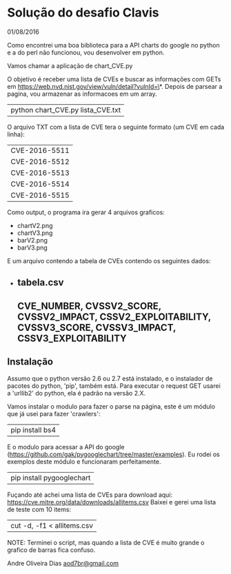 Solução do desafio Clavis
=========================

01/08/2016

Como encontrei uma boa biblioteca para a API charts do google no python e a do perl não funcionou, vou desenvolver em python.

Vamos chamar a aplicação de chart\_CVE.py

O objetivo é receber uma lista de CVEs e buscar as informações com GETs em https://web.nvd.nist.gov/view/vuln/detail?vulnId=\*. Depois de parsear a pagina, vou armazenar as informacoes em um array.

|                                     |
|-------------------------------------|
| python chart\_CVE.py lista\_CVE.txt |

O arquivo TXT com a lista de CVE tera o seguinte formato (um CVE em cada linha):

|               |
|:--------------|
| CVE-2016-5511 |
| CVE-2016-5512 |
| CVE-2016-5513 |
| CVE-2016-5514 |
| CVE-2016-5515 |

Como output, o programa ira gerar 4 arquivos graficos:

-   chartV2.png
-   chartV3.png
-   barV2.png
-   barV3.png

E um arquivo contendo a tabela de CVEs contendo os seguintes dados:

-   tabela.csv
    ----------

    CVE\_NUMBER, CVSSV2\_SCORE, CVSSV2\_IMPACT, CSSV2\_EXPLOITABILITY, CVSSV3\_SCORE, CVSSV3\_IMPACT, CSSV3\_EXPLOITABILITY
    -----------------------------------------------------------------------------------------------------------------------

Instalação
----------

Assumo que o python versão 2.6 ou 2.7 está instalado, e o instalador de pacotes do python, 'pip', também está. Para executar o request GET usarei a 'urllib2' do python, ela é padrão na versão 2.X.

Vamos instalar o modulo para fazer o parse na página, este é um módulo que já usei para fazer 'crawlers':

|                 |
|:----------------|
| pip install bs4 |

E o modulo para acessar a API do google (https://github.com/gak/pygooglechart/tree/master/examples). Eu rodei os exemplos deste módulo e funcionaram perfeitamente.

|                           |
|:--------------------------|
| pip install pygooglechart |

Fuçando até achei uma lista de CVEs para download aqui: https://cve.mitre.org/data/downloads/allitems.csv Baixei e gerei uma lista de teste com 10 items:

|                                                                          |
|-------------------------------------------------------------------------:|
|  cut -d, -f1 &lt; allitems.csv | tail -2000 | head -10 &gt;lista\_CVE.txt|

NOTE: Terminei o script, mas quando a lista de CVE é muito grande o grafico de barras fica confuso.

Andre Oliveira Dias <aod7br@gmail.com>
